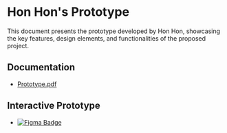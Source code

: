 
# Hon Hon's Prototype
This document presents the prototype developed by Hon Hon, showcasing the key features, design elements, and functionalities of the proposed project.

## Documentation
* [Prototype.pdf](https://github.com/Lagedane/ReactNativeFinalProject/blob/main/Documents/Phase%202/Prototype.pdf)
## Interactive Prototype
* <a href="https://shorturl.at/1QURp">
    <img src="https://img.shields.io/badge/Figma-F24E1E?style=for-the-badge&logo=figma&logoColor=white" alt="Figma Badge"/>